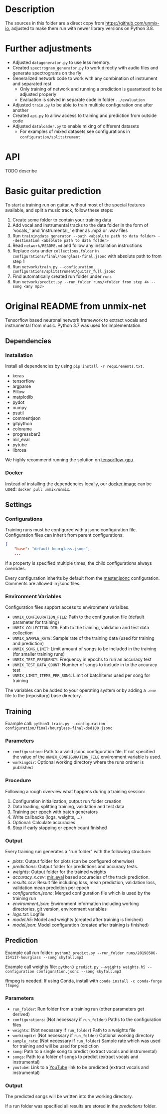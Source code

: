 # Description

The sources in this folder are a direct copy from https://github.com/unmix-io, adjusted to make them run with newer
library versions on Python 3.8.

# Further adjustments

* Adjusted `datagenerator.py` to use less memory.
* Created `spectrogram_generator.py` to work directly with audio files and generate spectrograms on the fly
* Generalized network code to work with any combination of instrument and separated rest
   * Only training of network and running a prediction is guaranteed to be adjusted properly
   * Evaluation is solved in separate code in folder `../evaluation`
* Adjusted `train.py` to be able to train multiple configuration one after another
* Created `api.py` to allow access to training and prediction from outside code
* Adjusted `dataloader.py` to enable mixing of different datasets
    * For examples of mixed datasets see configurations in `configuration/splitstrument`

# API

TODO describe

# Basic guitar prediction

To start a training run on guitar, without most of the special features available, and split a music track, follow these steps:

1. Create some folder to contain your training data
2. Add vocal and instrumental tracks to the data folder in the form of 'vocals_<song name>' and
   'instrumental_<song name>' either as .mp3 or .wav files
3. Run `trainingdata_generator --path <absolute path to data folder> --destination <absolute path to data folder>`
4. Read `network/README.md` and follow any installation instructions
5. Replace `data` under `collections.folder` in `configurations/final/hourglass-final.jsonc` with absolute path to
   from step 1
6. Run `network/train.py --configuration configurations/splitstrument/guitar_full.jsonc`
7. Find automatically created run folder under `runs`
8. Run `network/predict.py --run_folder runs/<folder from step 4> --song <any mp3>`

# Original README from unmix-net

Tensorflow based neuronal network framework to extract vocals and instrumental from music.
Python 3.7 was used for implementation.

## Dependencies

### Installation

Install all dependencies by using `pip install -r requirements.txt`.

- keras
- tensorflow
- argparse
- Pillow
- matplotlib
- pydot
- numpy
- psutil
- commentjson
- gitpython
- colorama
- progressbar2
- mir_eval
- pytube
- librosa

We highly recommend running the solution on [tensorflow-gpu](https://www.tensorflow.org/install/gpu).

### Docker

Instead of installing the dependencies locally, our [docker image](https://hub.docker.com/r/unmix/unmix) can be used: `docker pull unmix/unmix`.

## Settings

### Configurations

Training runs must be configured with a jsonc configuration file.
Configuration files can inherit from parent configurations:

```json
{
    "base": "default-hourglass.jsonc",
    ...
```

If a property is specified multiple times, the child configurations always overrides.

Every configuration inherits by default from the [master.jsonc](https://github.com/unmix-io/unmix-net/blob/master/configurations/master.jsonc) configuration.
Comments are allowed in jsonc files.

### Environment Variables

Configuration files support access to environment varialbes.

- `UNMIX_CONFIGURATION_FILE`: Path to the configuration file (default parameter for training)
- `UNMIX_COLLECTION_DIR`: Path to the training, validation and test data collection
- `UNMIX_SAMPLE_RATE`: Sample rate of the training data (used for training and prediction)
- `UNMIX_SONG_LIMIT`: Limit amount of songs to be included in the training (for smaller training runs)
- `UNMIX_TEST_FREQUENCY`: Frequency in epochs to run an accuracy test
- `UNMIX_TEST_DATA_COUNT`: Number of songs to include in to the accuracy test
- `UNMIX_LIMIT_ITEMS_PER_SONG`: Limit of batchitems used per song for training

The variables can be added to your operating system or by adding a `.env` file to the (repository) base directory.

## Training

Example call: `python3 train.py --configuration configuration/final/hourglass-final-dsd100.jsonc`

### Parameters

- `configuration`: Path to a valid jsonc configuration file. If not specified the value of the `UNMIX_CONFIGURATION_FILE` environment variable is used.
- `workingdir`: Optional working directory where the runs ordner is published

### Procedure

Following a rough overview what happens during a training session:

1. Configuration initialization, output run folder creation
2. Data loading, splitting training, validation and test data
3. Training per epoch with batch generators
4. Write callbacks (logs, weights, ...)
5. Optional: Calculate accuracies
6. Stop if early stopping or epoch count finished

### Output

Every training run generates a "run folder" with the following structure:

- _plots_: Output folder for plots (can be configured otherwise)
- _predictions_: Output folder for predictions and accuracy tests.
- _weights_: Output folder for the trained weights
- _accuracy_x.csv_: [mir_eval](https://craffel.github.io/mir_eval/) based accuracies of the track prediction.
- _results.csv_: Result file including loss, mean prediction, validation loss, validation mean prediction per epoch
- _configuration.jsonc_: Merged configuration file which is used by the training run
- _environment.json_: Environment information including working directories, git version, environment variables
- _logs.txt_: Logfile
- _model.h5_: Model and weights (created after training is finished)
- _model.json_: Model configuration (created after training is finished)

## Prediction

Example call run folder: `python3 predict.py --run_folder runs/20190506-154117-hourglass --song skyfall.mp3`

Example call weights file: `python3 predict.py --weights weights.h5 --configuration configuration.jsonc --song skyfall.mp3`

ffmpeg is needed. If using Conda, install with `conda install -c conda-forge ffmpeg`

### Parameters

- `run_folder`: Run folder from a training run (other parameters get derived)
- `configurations`: (Not necessary if `run_folder`) Paths to the configuration files
- `weights`: (Not necessary if `run_folder`) Path to a weights file
- `workingdir`: (Not necessary if `run_folder`) Optional working directory
- `sample_rate`: (Not necessary if `run_folder`) Sample rate which was used for training and will be used for prediction
- `song`: Path to a single song to predict (extract vocals and instrumental)
- `songs`: Path to a folder of songs to predict (extract vocals and instrumental)
- `youtube`: Link to a [YouTube](https://www.youtube.com/watch?v=dQw4w9WgXcQ) link to be predicted (extract vocals and instrumental)

### Output

The predicted songs will be written into the working directory.

If a run folder was specified all results are stored in the _predictions_ folder.